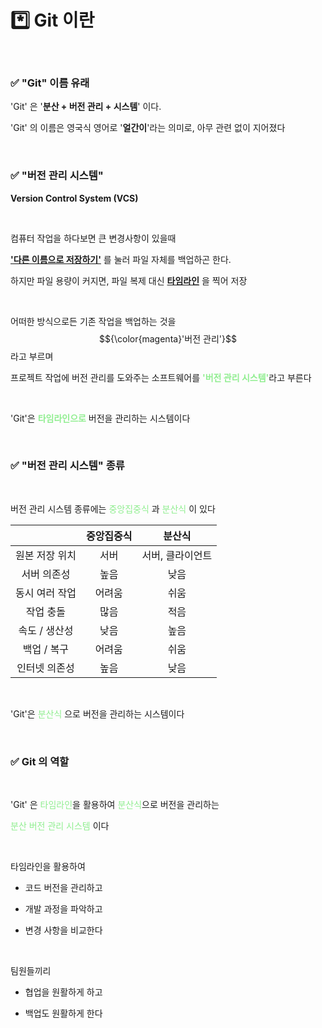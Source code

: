 # *️⃣ Git 이란

<br>

### ✅ "Git" 이름 유래

'Git' 은 '**분산 + 버전 관리 + 시스템**' 이다.

'Git' 의 이름은 영국식 영어로 '**얼간이**'라는 의미로, 아무 관련 없이 지어졌다

<br>

### ✅ "버전 관리 시스템"

**Version Control System (VCS)**

<br>

컴퓨터 작업을 하다보면 큰 변경사항이 있을때 

<ins>**'다른 이름으로 저장하기'**</ins> 를 눌러 파일 자체를 백업하곤 한다.

하지만 파일 용량이 커지면, 파일 복제 대신 <ins>**타임라인**</ins> 을 찍어 저장

<br>

어떠한 방식으로든 기존 작업을 백업하는 것을 $${\color{magenta}'버전 관리'}$$ 라고 부르며

프로젝트 작업에 버전 관리를 도와주는 소프트웨어를 <span style="color:lightgreen">**'버전 관리 시스템'**</span>라고 부른다

<br>

'Git'은 <span style="color:lightgreen">**타임라인으로**</span> 버전을 관리하는 시스템이다

<br>

### ✅ "버전 관리 시스템" 종류

<br>

버전 관리 시스템 종류에는 <span style="color:lightgreen">중앙집중식</span> 과 <span style="color:lightgreen">분산식</span> 이 있다

| |중앙집중식|분산식|
|:---:|:---:|:---:|
|원본 저장 위치|서버|서버, 클라이언트|
|서버 의존성|높음|낮음|
|동시 여러 작업|어려움|쉬움|
|작업 충돌|많음|적음|
|속도 / 생산성|낮음|높음|
|백업 / 복구|어려움|쉬움|
|인터넷 의존성|높음|낮음|

<br>

'Git'은 <span style="color:lightgreen">분산식</span> 으로 버전을 관리하는 시스템이다

<br>

### ✅ Git 의 역할

<br>

'Git' 은 <span style="color:lightgreen">타임라인</span>을 활용하여 <span style="color:lightgreen">분산식</span>으로 버전을 관리하는

<span style="color:lightgreen">분산 버전 관리 시스템</span> 이다

<br>

타임라인을 활용하여

- 코드 버전을 관리하고

- 개발 과정을 파악하고

- 변경 사항을 비교한다

<br>

팀원들끼리

- 협업을 원활하게 하고

- 백업도 원활하게 한다

<br>
<br>
<br>